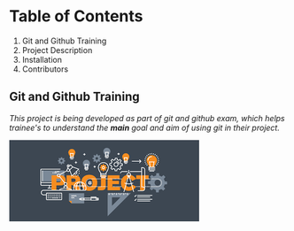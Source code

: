 # Table of Contents
1. Git and Github Training
2. Project Description
3. Installation
4. Contributors

## Git and Github Training
_This project is being developed as part of git and github exam, which helps trainee's to understand the __main__ goal and aim of using git in their project._

![Project Banner](./project-banner.png)
